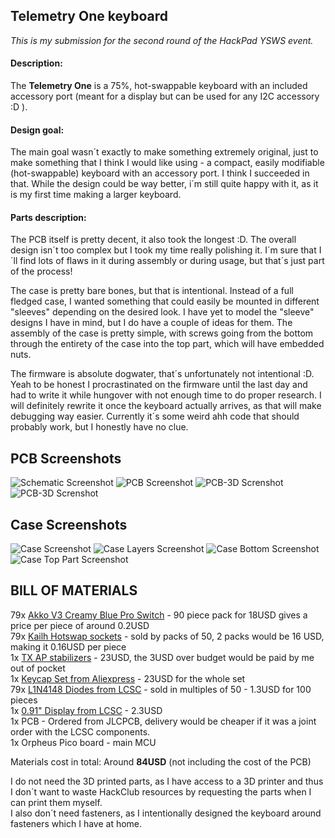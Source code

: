 ## **Telemetry One** keyboard
*This is my submission for the second round of the HackPad YSWS event.*

#### Description:

The **Telemetry One** is a 75%, hot-swappable keyboard with an included accessory port (meant for a display but can be used for any I2C accessory :D ). 

#### Design goal:

The main goal wasn´t exactly to make something extremely original, just to make something that I think I would like using - a compact, easily modifiable (hot-swappable) keyboard with an accessory port. I think I succeeded in that. While the design could be way better, i´m still quite happy with it, as it is my first time making a larger keyboard.

#### Parts description:

The PCB itself is pretty decent, it also took the longest :D. The overall design isn´t too complex but I took my time really polishing it. I´m sure that I´ll find lots of flaws in it during assembly or during usage, but that´s just part of the process!

The case is pretty bare bones, but that is intentional. Instead of a full fledged case, I wanted something that could easily be mounted in different "sleeves" depending on the desired look. I have yet to model the "sleeve" designs I have in mind, but I do have a couple of ideas for them. The assembly of the case is pretty simple, with screws going from the bottom through the entirety of the case into the top part, which will have embedded nuts.

The firmware is absolute dogwater, that´s unfortunately not intentional :D. Yeah to be honest I procrastinated on the firmware until the last day and had to write it while hungover with not enough time to do proper research. I will definitely rewrite it once the keyboard actually arrives, as that will make debugging way easier. Currently it´s some weird ahh code that should probably work, but I honestly have no clue. 



## PCB Screenshots

![Schematic Screenshot](https://hc-cdn.hel1.your-objectstorage.com/s/v3/8606ffc5d3b71add5b74d8276a71e425fcad2469_schematic_telemetry-one_2025-03-23.png)
![PCB Screenshot](https://hc-cdn.hel1.your-objectstorage.com/s/v3/abf148292ebd2d5235615d70e712fcb228d957bf_pcb_pcb_telemetry-one_0.96-2025-03-23.png)
![PCB-3D Screnshot](https://hc-cdn.hel1.your-objectstorage.com/s/v3/96f16a1badb6166a47ab76a20113734bba9d5b03_image.png)
![PCB-3D Screnshot](https://hc-cdn.hel1.your-objectstorage.com/s/v3/baa7fcb84ed8f8d9ff2235192dc0af89dce81ecb_image.png)

## Case Screenshots

![Case Screenshot](https://hc-cdn.hel1.your-objectstorage.com/s/v3/a7934ac4f17744844d096650c5ef1e4783f2b6f5_image.png)
![Case Layers Screenshot](https://hc-cdn.hel1.your-objectstorage.com/s/v3/eaa2e37b30fe8209a7ec79f82412e20b49397071_image.png)
![Case Bottom Screenshot](https://hc-cdn.hel1.your-objectstorage.com/s/v3/3da96ce598d08c6fad1beae4e0e0f762dc1531d2_image.png)
![Case Top Part Screenshot](https://hc-cdn.hel1.your-objectstorage.com/s/v3/757867e6f043dea7e1247b13883f6d6ffe2ae52c_image.png)

## BILL OF MATERIALS
79x [Akko V3 Creamy Blue Pro Switch](https://en.akkogear.com/product/akko-v3-cream-blue-pro-switch-45pcs/) - 90 piece pack for 18USD gives a price per piece of around 0.2USD  
79x [Kailh Hotswap sockets](https://splitkb.com/products/kailh-hotswap-sockets) - sold by packs of 50, 2 packs would be 16 USD, making it 0.16USD per piece  
1x [TX AP stabilizers](https://divinikey.com/products/tx-ap-stabilizers-rev-4) - 23USD, the 3USD over budget would be paid by me out of pocket   
1x [Keycap Set from Aliexpress](https://www.aliexpress.com/item/1005007393936770.html?spm=a2g0o.productlist.main.3.c0586ec93KQ9P0&algo_pvid=e9b220b7-1ab2-4e89-89ca-94ed039f923e&algo_exp_id=e9b220b7-1ab2-4e89-89ca-94ed039f923e-1&pdp_ext_f=%7B%22order%22%3A%22380%22%2C%22eval%22%3A%221%22%7D&pdp_npi=4%40dis%21CZK%21558.95%21514.29%21%21%21171.71%21157.99%21%40210390c917427292080115989e49e8%2112000040566263788%21sea%21CZ%212786506469%21X&curPageLogUid=hOIUthwuGmMz&utparam-url=scene%3Asearch%7Cquery_from%3A) - 23USD for the whole set  
79x [L1N4148 Diodes from LCSC](https://www.lcsc.com/product-detail/Switching-Diodes_LRC-L1N4148FT1G_C132821.html?s_z=n_1N4148) - sold in multiples of 50 -  1.3USD for 100 pieces   
1x [0.91" Display from LCSC](https://www.lcsc.com/product-detail/OLED-Display_HS-HS91L02W2C01_C5248081.html?s_z=s_Displays%257COLED%2520Display) - 2.3USD   
1x PCB - Ordered from JLCPCB, delivery would be cheaper if it was a joint order with the LCSC components.  
1x Orpheus Pico board - main MCU  

Materials cost in total: Around **84USD** (not including the cost of the PCB)

I do not need the 3D printed parts, as I have access to a 3D printer and thus I don´t want to waste HackClub resources by requesting the parts when I can print them myself.  
I also don´t need fasteners, as I intentionally designed the keyboard around fasteners which I have at home.

